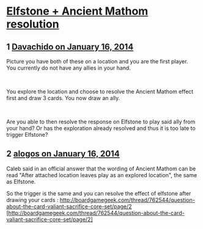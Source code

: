 # [Elfstone + Ancient Mathom resolution](https://community.fantasyflightgames.com/topic/96988-elfstone-ancient-mathom-resolution/)

## 1 [Davachido on January 16, 2014](https://community.fantasyflightgames.com/topic/96988-elfstone-ancient-mathom-resolution/?do=findComment&comment=955791)

Picture you have both of these on a location and you are the first player. You currently do not have any allies in your hand.

 

You explore the location and choose to resolve the Ancient Mathom effect first and draw 3 cards. You now draw an ally.

 

Are you able to then resolve the response on Elfstone to play said ally from your hand? Or has the exploration already resolved and thus it is too late to trigger Elfstone?

## 2 [alogos on January 16, 2014](https://community.fantasyflightgames.com/topic/96988-elfstone-ancient-mathom-resolution/?do=findComment&comment=955845)

Caleb said in an official answer that the wording of Ancient Mathom can be read "After attached location leaves play as an explored location", the same as Elfstone.

So the trigger is the same and you can resolve the effect of elfstone after drawing your cards : http://boardgamegeek.com/thread/762544/question-about-the-card-valiant-sacrifice-core-set/page/2 [http://boardgamegeek.com/thread/762544/question-about-the-card-valiant-sacrifice-core-set/page/2]

